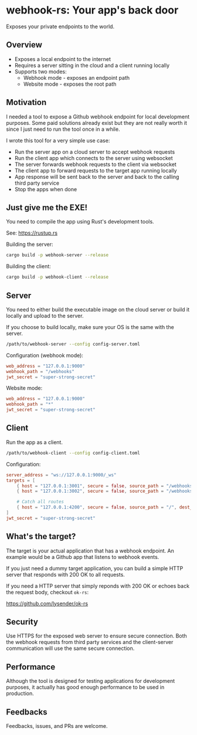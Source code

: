 # webhook-rs: Your app's back door

Exposes your private endpoints to the world.

## Overview

- Exposes a local endpoint to the internet
- Requires a server sitting in the cloud and a client running locally
- Supports two modes:
    - Webhook mode - exposes an endpoint path
    - Website mode - exposes the root path

## Motivation

I needed a tool to expose a Github webhook endpoint for local
development purposes. Some paid solutions already exist but they are
not really worth it since I just need to run the tool once in a while.

I wrote this tool for a very simple use case:
- Run the server app on a cloud server to accept webhook requests
- Run the client app which connects to the server using websocket
- The server forwards webhook requests to the client via websocket
- The client app to forward requests to the target app running locally
- App response will be sent back to the server and back to the calling third party service
- Stop the apps when done

## Just give me the EXE!

You need to compile the app using Rust's development tools.

See: https://rustup.rs

Building the server:

```bash
cargo build -p webhook-server --release
```

Building the client:

```bash
cargo build -p webhook-client --release
```

## Server

You need to either build the executable image on the cloud server or
build it locally and upload to the server.

If you choose to build locally, make sure your OS is the same with the server.

```bash
/path/to/webhook-server --config config-server.toml
```

Configuration (webhook mode):

```toml
web_address = "127.0.0.1:9000"
webhook_path = "/webhooks"
jwt_secret = "super-strong-secret"
```

Website mode:

```toml
web_address = "127.0.0.1:9000"
webhook_path = "*"
jwt_secret = "super-strong-secret"
```

## Client

Run the app as a client.

```bash
/path/to/webhook-client --config config-client.toml
```

Configuration:

```toml
server_address = "ws://127.0.0.1:9000/_ws"
targets = [
    { host = "127.0.0.1:3001", secure = false, source_path = "/webhooks/slackWebhooks", dest_path = "/slackWebhooks" },
    { host = "127.0.0.1:3002", secure = false, source_path = "/webhooks/githubWebhook", dest_path = "/githubWebhook" },

    # Catch all routes
    { host = "127.0.0.1:4200", secure = false, source_path = "/", dest_path = "/" },
]
jwt_secret = "super-strong-secret"
```

## What's the target?

The target is your actual application that has a webhook endpoint. An example would be
a Github app that listens to webhook events.

If you just need a dummy target application, you can build a simple HTTP server that responds
with 200 OK to all requests.

If you need a HTTP server that simply reponds with 200 OK or echoes back the request body, checkout `ok-rs`:

https://github.com/lysender/ok-rs

## Security

Use HTTPS for the exposed web server to ensure secure connection. Both the webhook requests
from third party services and the client-server communication will use the same secure connection.

## Performance

Although the tool is designed for testing applications for development purposes,
it actually has good enough performance to be used in production.

## Feedbacks

Feedbacks, issues, and PRs are welcome.
